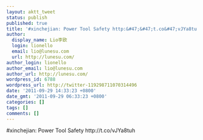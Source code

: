 ```yaml
---
layout: aktt_tweet
status: publish
published: true
title: '#xinchejian: Power Tool Safety http:&#47;&#47;t.co&#47;vJYa8tu...'
author:
  display_name: Lio李欧
  login: lionello
  email: lio@lunesu.com
  url: http://lunesu.com/
author_login: lionello
author_email: lio@lunesu.com
author_url: http://lunesu.com/
wordpress_id: 6788
wordpress_url: http://twitter-119298711070314496
date: '2011-09-29 14:33:23 +0800'
date_gmt: '2011-09-29 06:33:23 +0800'
categories: []
tags: []
comments: []
---
```

<p>#xinchejian: Power Tool Safety http:&#47;&#47;t.co&#47;vJYa8tuh</p>
